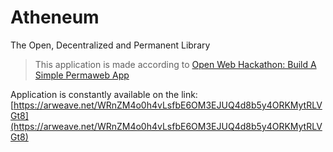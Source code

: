 # Atheneum
The Open, Decentralized and Permanent Library

> This application is made according to [Open Web Hackathon: Build A Simple Permaweb App](https://gitcoin.co/issue/ArweaveTeam/Bounties/1/3184)  




Application is constantly available on the link: [https://arweave.net/WRnZM4o0h4vLsfbE6OM3EJUQ4d8b5y4ORKMytRLVGt8](https://arweave.net/WRnZM4o0h4vLsfbE6OM3EJUQ4d8b5y4ORKMytRLVGt8)
